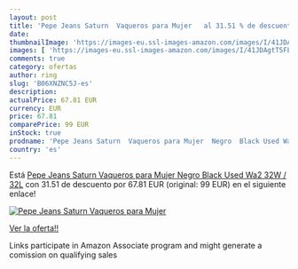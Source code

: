 ```yaml
---
layout: post
title: 'Pepe Jeans Saturn  Vaqueros para Mujer   al 31.51 % de descuento'
date: 
thumbnailImage: 'https://images-eu.ssl-images-amazon.com/images/I/41JDAgtT5FL._SL200_.jpg'
images: [ 'https://images-eu.ssl-images-amazon.com/images/I/41JDAgtT5FL._SL200_.jpg' ]
comments: true
category: ofertas
author: ring
slug: 'B06XNZNC5J-es'
description:
actualPrice: 67.81 EUR
currency: EUR
price: 67.81
comparePrice: 99 EUR
inStock: true
prodname: 'Pepe Jeans Saturn  Vaqueros para Mujer  Negro  Black Used Wa2   32W / 32L'
country: 'es'
---
```


Está [Pepe Jeans Saturn  Vaqueros para Mujer  Negro  Black Used Wa2   32W / 32L](https://www.amazon.es/dp/B06XNZNC5J/?tag=tolees-21) con 31.51 de descuento por 67.81 EUR (original: 99 EUR) en el siguiente enlace!

[![Pepe Jeans Saturn  Vaqueros para Mujer  ](https://images-eu.ssl-images-amazon.com/images/I/41JDAgtT5FL._SL200_.jpg)](https://www.amazon.es/dp/B06XNZNC5J/?tag=tolees-21)

[Ver la oferta!!](https://www.amazon.es/dp/B06XNZNC5J/?tag=tolees-21)

Links participate in Amazon Associate program and might generate a comission on qualifying sales


